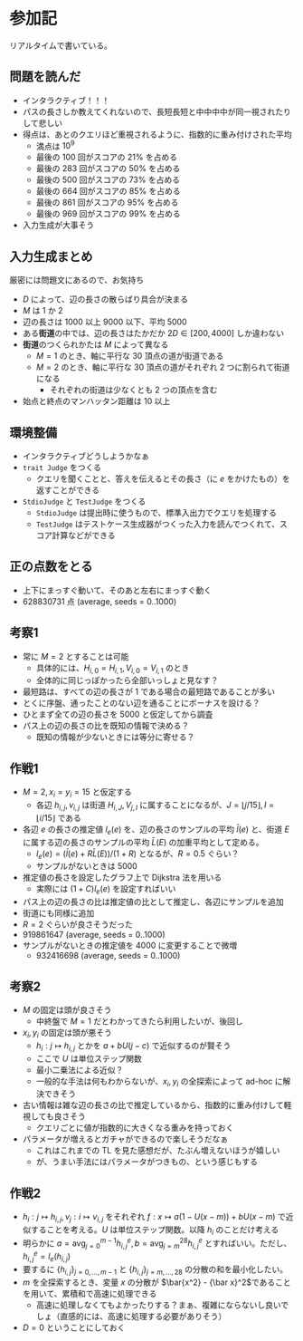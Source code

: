 # 参加記

リアルタイムで書いている。

## 問題を読んだ

- インタラクティブ！！！
- パスの長さしか教えてくれないので、長短長短と中中中中が同一視されたりして悲しい
- 得点は、あとのクエリほど重視されるように、指数的に重み付けされた平均
  - 満点は $10^9$
  - 最後の $100$ 回がスコアの $21\%$ を占める
  - 最後の $283$ 回がスコアの $50\%$ を占める
  - 最後の $500$ 回がスコアの $73\%$ を占める
  - 最後の $664$ 回がスコアの $85\%$ を占める
  - 最後の $861$ 回がスコアの $95\%$ を占める
  - 最後の $969$ 回がスコアの $99\%$ を占める
- 入力生成が大事そう

## 入力生成まとめ

厳密には問題文にあるので、お気持ち

- $D$ によって、辺の長さの散らばり具合が決まる
- $M$ は $1$ か $2$
- 辺の長さは $1000$ 以上 $9000$ 以下、平均 $5000$
- ある**街道**の中では、辺の長さはたかだか $2D\in[200,4000]$ しか違わない
- **街道**のつくられかたは $M$ によって異なる
  - $M=1$ のとき、軸に平行な $30$ 頂点の道が街道である
  - $M=2$ のとき、軸に平行な $30$ 頂点の道がそれぞれ $2$ つに割られて街道になる
    - それぞれの街道は少なくとも $2$ つの頂点を含む
- 始点と終点のマンハッタン距離は $10$ 以上

## 環境整備

- インタラクティブどうしようかなぁ
- `trait Judge` をつくる
  - クエリを聞くことと、答えを伝えるとその長さ（に $e$ をかけたもの）を返すことができる
- `StdioJudge` と `TestJudge` をつくる
  - `StdioJudge` は提出時に使うもので、標準入出力でクエリを処理する
  - `TestJudge` はテストケース生成器がつくった入力を読んでつくれて、スコア計算などができる


## 正の点数をとる

- 上下にまっすぐ動いて、そのあと左右にまっすぐ動く
- 628830731 点 (average, seeds = 0..1000)

## 考察1

- 常に $M=2$ とすることは可能
  - 具体的には、$H_{i,0}=H_{i,1}, V_{i,0}=V_{i,1}$ のとき
  - 全体的に同じっぽかったら全部いっしょと見なす？
- 最短路は、すべての辺の長さが $1$ である場合の最短路であることが多い
- とくに序盤、通ったことのない辺を通ることにボーナスを設ける？
- ひとまず全ての辺の長さを $5000$ と仮定してから調査
- パス上の辺の長さの比を既知の情報で決める？
  - 既知の情報が少ないときには等分に寄せる？

## 作戦1

- $M=2, x_i=y_i=15$ と仮定する
  - 各辺 $h_{i,j}, v_{i,j}$ は街道 $H_{i,J}, V_{j,I}$ に属することになるが、$J=\lfloor j/15\rfloor, I=\lfloor i/15\rfloor$ である
- 各辺 $e$ の長さの推定値 $l_e(e)$ を、辺の長さのサンプルの平均 $\bar l(e)$ と、街道 $E$ に属する辺の長さのサンプルの平均 $\bar L(E)$ の加重平均として定める。
  - $l_e(e) = (\bar l(e) + R\bar L(E))/(1+R)$ となるが、$R=0.5$ ぐらい？
  - サンプルがないときは $5000$
- 推定値の長さを設定したグラフ上で Dijkstra 法を用いる
  - 実際には $(1+C)l_e(e)$ を設定すればいい
- パス上の辺の長さの比は推定値の比として推定し、各辺にサンプルを追加
- 街道にも同様に追加
- $R=2$ ぐらいが良さそうだった
- 919861647 (average, seeds = 0..1000)
- サンプルがないときの推定値を $4000$ に変更することで微増
  - 932416698 (average, seeds = 0..1000)

## 考察2

- $M$ の固定は頭が良さそう
  - 中終盤で $M=1$ だとわかってきたら利用したいが、後回し
- $x_i,y_i$ の固定は頭が悪そう
  - $h_i:j\mapsto h_{i,j}$ とかを $a+bU(j-c)$ で近似するのが賢そう
  - ここで $U$ は単位ステップ関数
  - 最小二乗法による近似？
  - 一般的な手法は何もわからないが、$x_i, y_i$ の全探索によって ad-hoc に解決できそう
- 古い情報は雑な辺の長さの比で推定しているから、指数的に重み付けして軽視しても良さそう
  - クエリごとに値が指数的に大きくなる重みを持っておく
- パラメータが増えるとガチャができるので楽しそうだなぁ
  - これはこれまでの TL を見た感想だが、たぶん増えないほうが嬉しい
  - が、うまい手法にはパラメータがつきもの、という感じもする

## 作戦2

- $h_i:j\mapsto h_{i,j}, v_j:i\mapsto v_{i,j}$ をそれぞれ $f:x\mapsto a(1-U(x-m))+bU(x-m)$ で近似することを考える。$U$ は単位ステップ関数。以降 $h_i$ のことだけ考える
- 明らかに $a = \mathrm{avg}_{j=0}^{m-1}h^e_{i,j}, b = \mathrm{avg}_{j=m}^{28}h^e_{i,j}$ とすればいい。ただし、$h^e_{i,j} = l_e(h_{i,j})$
- 要するに $\{h_{i,j}\}_{j=0,\ldots,m-1}$ と $\{h_{i,j}\}_{j=m,\ldots,28}$ の分散の和を最小化したい。
- $m$ を全探索するとき、変量 $x$ の分散が $\bar{x^2} - {\bar x}^2$であることを用いて、累積和で高速に処理できる
  - 高速に処理しなくてもよかったりする？まぁ、複雑にならないし良いでしょ（直感的には、高速に処理する必要がありそう）
- $D=0$ ということにしておく







